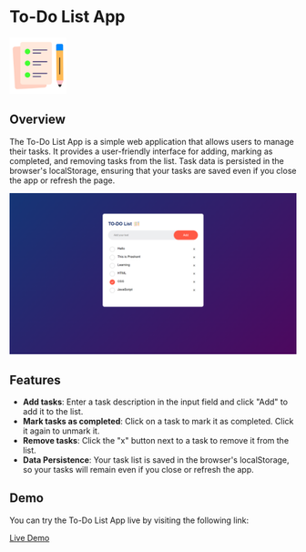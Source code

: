 # To-Do List App

![To-Do List App](./assets/icon.png)

## Overview

The To-Do List App is a simple web application that allows users to manage their tasks. It provides a user-friendly interface for adding, marking as completed, and removing tasks from the list. Task data is persisted in the browser's localStorage, ensuring that your tasks are saved even if you close the app or refresh the page.

![To-Do List App Screenshot](./assets//Screenshot.png)

## Features

- **Add tasks**: Enter a task description in the input field and click "Add" to add it to the list.
- **Mark tasks as completed**: Click on a task to mark it as completed. Click it again to unmark it.
- **Remove tasks**: Click the "x" button next to a task to remove it from the list.
- **Data Persistence**: Your task list is saved in the browser's localStorage, so your tasks will remain even if you close or refresh the app.

## Demo

You can try the To-Do List App live by visiting the following link:

[Live Demo](https://sangamprashant.github.io/TODO_app/)
